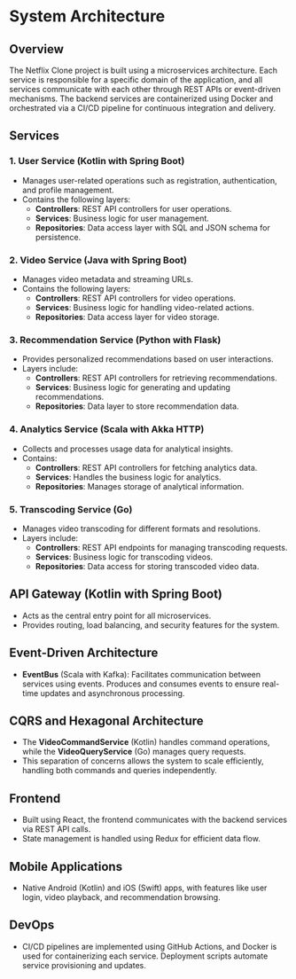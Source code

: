 # System Architecture

## Overview

The Netflix Clone project is built using a microservices architecture. Each service is responsible for a specific domain of the application, and all services communicate with each other through REST APIs or event-driven mechanisms. The backend services are containerized using Docker and orchestrated via a CI/CD pipeline for continuous integration and delivery.

## Services

### 1. User Service (Kotlin with Spring Boot)

- Manages user-related operations such as registration, authentication, and profile management.
- Contains the following layers:
  - **Controllers**: REST API controllers for user operations.
  - **Services**: Business logic for user management.
  - **Repositories**: Data access layer with SQL and JSON schema for persistence.

### 2. Video Service (Java with Spring Boot)

- Manages video metadata and streaming URLs.
- Contains the following layers:
  - **Controllers**: REST API controllers for video operations.
  - **Services**: Business logic for handling video-related actions.
  - **Repositories**: Data access layer for video storage.

### 3. Recommendation Service (Python with Flask)

- Provides personalized recommendations based on user interactions.
- Layers include:
  - **Controllers**: REST API controllers for retrieving recommendations.
  - **Services**: Business logic for generating and updating recommendations.
  - **Repositories**: Data layer to store recommendation data.

### 4. Analytics Service (Scala with Akka HTTP)

- Collects and processes usage data for analytical insights.
- Contains:
  - **Controllers**: REST API controllers for fetching analytics data.
  - **Services**: Handles the business logic for analytics.
  - **Repositories**: Manages storage of analytical information.

### 5. Transcoding Service (Go)

- Manages video transcoding for different formats and resolutions.
- Layers include:
  - **Controllers**: REST API endpoints for managing transcoding requests.
  - **Services**: Business logic for transcoding videos.
  - **Repositories**: Data access for storing transcoded video data.

## API Gateway (Kotlin with Spring Boot)

- Acts as the central entry point for all microservices.
- Provides routing, load balancing, and security features for the system.

## Event-Driven Architecture

- **EventBus** (Scala with Kafka): Facilitates communication between services using events. Produces and consumes events to ensure real-time updates and asynchronous processing.

## CQRS and Hexagonal Architecture

- The **VideoCommandService** (Kotlin) handles command operations, while the **VideoQueryService** (Go) manages query requests.
- This separation of concerns allows the system to scale efficiently, handling both commands and queries independently.

## Frontend

- Built using React, the frontend communicates with the backend services via REST API calls.
- State management is handled using Redux for efficient data flow.

## Mobile Applications

- Native Android (Kotlin) and iOS (Swift) apps, with features like user login, video playback, and recommendation browsing.

## DevOps

- CI/CD pipelines are implemented using GitHub Actions, and Docker is used for containerizing each service. Deployment scripts automate service provisioning and updates.
